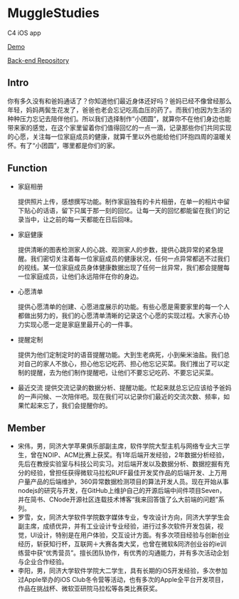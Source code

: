 # MuggleStudies
C4 iOS app

[Demo](https://youtu.be/APZi2oLyefg)

[Back-end Repository](https://github.com/TalkWIthKeyboard/Leon)

## Intro

你有多久没有和爸妈通话了？你知道他们最近身体还好吗？爸妈已经不像曾经那么年轻，妈妈两鬓生花发了，爸爸也老会忘记吃高血压的药了。而我们也因为生活的种种压力忘记去陪伴他们。所以我们选择制作“小团圆”，就算你不在他们身边也能带来家的感觉，在这个家里留着你们值得回忆的一点一滴，记录那些你们共同实现的心愿，关注每一位家庭成员的健康，就算千里以外也能给他们环抱四周的温暖关怀。有了“小团圆”，哪里都是你们的家。

## Function

- 家庭相册

  提供照片上传，感想撰写功能。制作家庭独有的卡片相册，在单一的相片中留下贴心的话语，留下只属于那一刻的回忆。让每一天的回忆都能留在我们的记录当中，让之前的每一天都能在日后回味。


- 家庭健康

  提供清晰的图表检测家人的心跳、观测家人的步数，提供心跳异常的紧急提醒。我们密切关注着每一位家庭成员的健康状况，任何一点异常都逃不过我们的视线。某一位家庭成员身体健康数据出现了任何一丝异常，我们都会提醒每一位家庭成员，让他们永远陪伴在你的身边。


- 心愿清单

  提供心愿清单的创建、心愿进度展示的功能。有些心愿是需要家里的每一个人都做出努力的，我们的心愿清单清晰的记录这个心愿的实现过程。大家齐心协力实现心愿一定是家庭里最开心的一件事。


- 提醒定制

  提供为他们定制定时的语音提醒功能。大到生老病死，小到柴米油盐。我们总对自己的家人不放心，担心他忘记吃药、担心他忘记买菜。我们推出了可以定制的提醒，去为他们制作提醒吧，让他们不要忘记吃药、不要忘记买菜。


- 最近交流
  提供交流记录的数据分析、提醒功能。忙起来就总忘记应该给予爸妈的一声问候、一次陪伴吧。现在我们可以记录你们最近的交流次数、频率，如果忙起来忘了，我们会提醒你的。

## Member

- 宋伟，男，同济大学苹果俱乐部副主席，软件学院大型主机与网络专业大三学生，曾在NOIP、ACM比赛上获奖。有1年后端开发经验，2年数据分析经验，先后在教授实验室与科技公司实习。对后端开发以及数据分析、数据挖掘有充分的经验，曾担任获得微软马拉松RUFF最佳开发奖作品的后端开发、上万用户量产品的后端维护，360异常数据检测项目的算法开发人员。现在开始从事nodejs的研究与开发，在GitHub上维护自己的开源后端中间件项目Seven，并在简书、CNode开源社区连载技术博客“我来回答饿了么大前端的问题”系列。
- 罗雪，女，同济大学软件学院数字媒体专业，专攻设计方向，同济大学学生会副主席，成绩优异，并有工业设计专业经验，进行过多次软件开发包装，视觉，UI设计，特别是在用户体验，交互设计方面。有多次项目经验与创新创业经历，斩获知行杯，互联网＋大赛各类大奖，也曾在微软&同济创业谷的ie训练营中获“优秀营员”。擅长团队协作，有优秀的沟通能力，并有多次活动企划与企业合作经验。
- 李阳，男，同济大学软件学院大二学生，具有长期的iOS开发经验，多次参加过Apple举办的iOS Club冬令营等活动，也有多次的Apple全平台开发项目，作品在挑战杯、微软亚研院马拉松等各类比赛获奖。